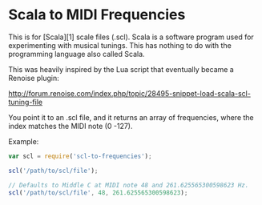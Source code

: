 # Scala to MIDI Frequencies

This is for [Scala][1] scale files (.scl). Scala is a software program used for 
experimenting with musical tunings. This has nothing to do with the programming
language also called Scala.

This was heavily inspired by the Lua script that eventually became a Renoise
plugin:

<http://forum.renoise.com/index.php/topic/28495-snippet-load-scala-scl-tuning-file>

You point it to an .scl file, and it returns an array of frequencies, where the
index matches the MIDI note (0 -127).

Example:

```javascript
var scl = require('scl-to-frequencies');

scl('/path/to/scl/file');

// Defaults to Middle C at MIDI note 48 and 261.625565300598623 Hz.
scl('/path/to/scl/file', 48, 261.625565300598623);
```

